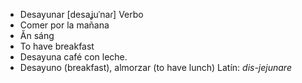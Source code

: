 - Desayunar	[desaʝuˈnaɾ]	Verbo
- Comer por la mañana
- Ăn sáng
- To have breakfast
- Desayuna café con leche.
- Desayuno (breakfast), almorzar (to have lunch)	Latín: *dis-jejunare*